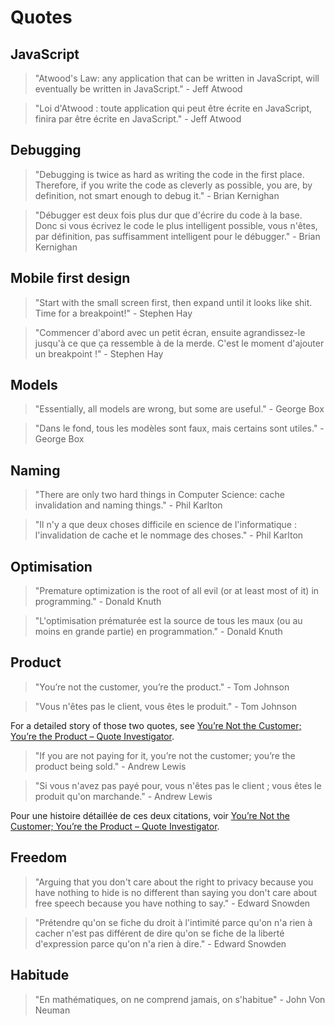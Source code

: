 # Quotes

## JavaScript

> "Atwood's Law: any application that can be written in JavaScript, will eventually be written in JavaScript." - Jeff Atwood

> "Loi d'Atwood : toute application qui peut être écrite en JavaScript, finira par être écrite en JavaScript." - Jeff Atwood

## Debugging

> "Debugging is twice as hard as writing the code in the first place. Therefore, if you write the code as cleverly as possible, you are, by definition, not smart enough to debug it." - Brian Kernighan

> "Débugger est deux fois plus dur que d'écrire du code à la base. Donc si vous écrivez le code le plus intelligent possible, vous n'êtes, par définition, pas suffisamment intelligent pour le débugger." - Brian Kernighan

## Mobile first design

> "Start with the small screen first, then expand until it looks like shit. Time for a breakpoint!" - Stephen Hay

> "Commencer d'abord avec un petit écran, ensuite agrandissez-le jusqu'à ce que ça ressemble à de la merde. C'est le moment d'ajouter un breakpoint !" - Stephen Hay

## Models

> "Essentially, all models are wrong, but some are useful." - George Box

> "Dans le fond, tous les modèles sont faux, mais certains sont utiles." - George Box

## Naming

> "There are only two hard things in Computer Science: cache invalidation and naming things." - Phil Karlton

> "Il n'y a que deux choses difficile en science de l'informatique : l'invalidation de cache et le nommage des choses." - Phil Karlton

## Optimisation

> "Premature optimization is the root of all evil (or at least most of it) in programming." - Donald Knuth

> "L'optimisation prématurée est la source de tous les maux (ou au moins en grande partie) en programmation." - Donald Knuth

## Product

> "You’re not the customer, you’re the product." - Tom Johnson

> "Vous n'êtes pas le client, vous êtes le produit." - Tom Johnson

For a detailed story of those two quotes, see [You’re Not the Customer; You’re the Product – Quote Investigator](https://quoteinvestigator.com/2017/07/16/product/).

> "If you are not paying for it, you’re not the customer; you’re the product being sold." - Andrew Lewis

> "Si vous n'avez pas payé pour, vous n'êtes pas le client ; vous êtes le produit qu'on marchande." - Andrew Lewis

Pour une histoire détaillée de ces deux citations, voir [You’re Not the Customer; You’re the Product – Quote Investigator](https://quoteinvestigator.com/2017/07/16/product/).

## Freedom

> "Arguing that you don't care about the right to privacy because you have nothing to hide is no different than saying you don't care about free speech because you have nothing to say." -  Edward Snowden

> "Prétendre qu'on se fiche du droit à l'intimité parce qu'on n'a rien à cacher n'est pas différent de dire qu'on se fiche de la liberté d'expression parce qu'on n'a rien à dire." - Edward Snowden

## Habitude

> "En mathématiques, on ne comprend jamais, on s'habitue" - John Von Neuman


